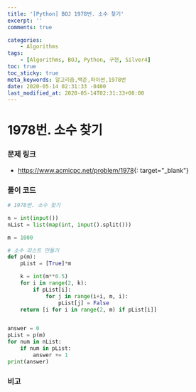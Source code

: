```yaml
---
title: '[Python] BOJ 1978번. 소수 찾기'
excerpt: ''
comments: true

categories:
    - Algorithms
tags:
    - [Algorithms, BOJ, Python, 구현, Silver4]
toc: true
toc_sticky: true
meta_keywords: 알고리즘,백준,파이썬,1978번
date: 2020-05-14 02:31:33 -0400
last_modified_at: 2020-05-14T02:31:33+08:00
---
```


# 1978번. 소수 찾기

### 문제 링크

-   <https://www.acmicpc.net/problem/1978>{: target="\_blank"}

### 풀이 코드

```python
# 1978번. 소수 찾기

n = int(input())
nList = list(map(int, input().split()))

m = 1000

# 소수 리스트 만들기
def p(m):
    pList = [True]*m

    k = int(m**0.5)
    for i in range(2, k):
        if pList[i]:
            for j in range(i+i, m, i):
                pList[j] = False
    return [i for i in range(2, m) if pList[i]]


answer = 0
pList = p(m)
for num in nList:
    if num in pList:
        answer += 1
print(answer)
```

### 비고
